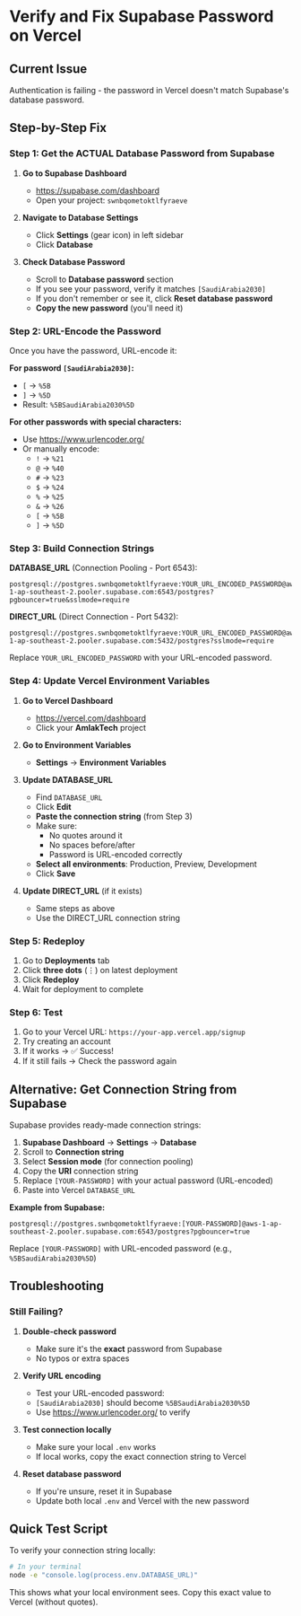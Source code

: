 # Verify and Fix Supabase Password on Vercel

## Current Issue
Authentication is failing - the password in Vercel doesn't match Supabase's database password.

## Step-by-Step Fix

### Step 1: Get the ACTUAL Database Password from Supabase

1. **Go to Supabase Dashboard**
   - https://supabase.com/dashboard
   - Open your project: `swnbqometoktlfyraeve`

2. **Navigate to Database Settings**
   - Click **Settings** (gear icon) in left sidebar
   - Click **Database**

3. **Check Database Password**
   - Scroll to **Database password** section
   - If you see your password, verify it matches `[SaudiArabia2030]`
   - If you don't remember or see it, click **Reset database password**
   - **Copy the new password** (you'll need it)

### Step 2: URL-Encode the Password

Once you have the password, URL-encode it:

**For password `[SaudiArabia2030]`:**
- `[` → `%5B`
- `]` → `%5D`
- Result: `%5BSaudiArabia2030%5D`

**For other passwords with special characters:**
- Use https://www.urlencoder.org/
- Or manually encode:
  - `!` → `%21`
  - `@` → `%40`
  - `#` → `%23`
  - `$` → `%24`
  - `%` → `%25`
  - `&` → `%26`
  - `[` → `%5B`
  - `]` → `%5D`

### Step 3: Build Connection Strings

**DATABASE_URL** (Connection Pooling - Port 6543):
```
postgresql://postgres.swnbqometoktlfyraeve:YOUR_URL_ENCODED_PASSWORD@aws-1-ap-southeast-2.pooler.supabase.com:6543/postgres?pgbouncer=true&sslmode=require
```

**DIRECT_URL** (Direct Connection - Port 5432):
```
postgresql://postgres.swnbqometoktlfyraeve:YOUR_URL_ENCODED_PASSWORD@aws-1-ap-southeast-2.pooler.supabase.com:5432/postgres?sslmode=require
```

Replace `YOUR_URL_ENCODED_PASSWORD` with your URL-encoded password.

### Step 4: Update Vercel Environment Variables

1. **Go to Vercel Dashboard**
   - https://vercel.com/dashboard
   - Click your **AmlakTech** project

2. **Go to Environment Variables**
   - **Settings** → **Environment Variables**

3. **Update DATABASE_URL**
   - Find `DATABASE_URL`
   - Click **Edit**
   - **Paste the connection string** (from Step 3)
   - Make sure:
     - No quotes around it
     - No spaces before/after
     - Password is URL-encoded correctly
   - **Select all environments**: Production, Preview, Development
   - Click **Save**

4. **Update DIRECT_URL** (if it exists)
   - Same steps as above
   - Use the DIRECT_URL connection string

### Step 5: Redeploy

1. Go to **Deployments** tab
2. Click **three dots** (⋮) on latest deployment
3. Click **Redeploy**
4. Wait for deployment to complete

### Step 6: Test

1. Go to your Vercel URL: `https://your-app.vercel.app/signup`
2. Try creating an account
3. If it works → ✅ Success!
4. If it still fails → Check the password again

## Alternative: Get Connection String from Supabase

Supabase provides ready-made connection strings:

1. **Supabase Dashboard** → **Settings** → **Database**
2. Scroll to **Connection string**
3. Select **Session mode** (for connection pooling)
4. Copy the **URI** connection string
5. Replace `[YOUR-PASSWORD]` with your actual password (URL-encoded)
6. Paste into Vercel `DATABASE_URL`

**Example from Supabase:**
```
postgresql://postgres.swnbqometoktlfyraeve:[YOUR-PASSWORD]@aws-1-ap-southeast-2.pooler.supabase.com:6543/postgres?pgbouncer=true
```

Replace `[YOUR-PASSWORD]` with URL-encoded password (e.g., `%5BSaudiArabia2030%5D`)

## Troubleshooting

### Still Failing?

1. **Double-check password**
   - Make sure it's the **exact** password from Supabase
   - No typos or extra spaces

2. **Verify URL encoding**
   - Test your URL-encoded password:
   - `[SaudiArabia2030]` should become `%5BSaudiArabia2030%5D`
   - Use https://www.urlencoder.org/ to verify

3. **Test connection locally**
   - Make sure your local `.env` works
   - If local works, copy the exact connection string to Vercel

4. **Reset database password**
   - If you're unsure, reset it in Supabase
   - Update both local `.env` and Vercel with the new password

## Quick Test Script

To verify your connection string locally:

```bash
# In your terminal
node -e "console.log(process.env.DATABASE_URL)"
```

This shows what your local environment sees. Copy this exact value to Vercel (without quotes).

